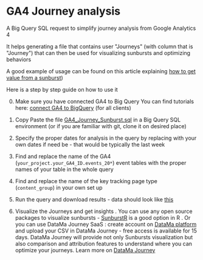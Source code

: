 # GA4 Journey analysis
A Big Query SQL request to simplify journey analysis from Google Analytics 4

It helps generating a file that contains user "Journeys" (with column that is "Journey") that can then be used for visualizing sunbursts and optimizing behaviors

A good example of usage can be found on this article explaining [how to get value from a sunburst](https://www.datama.io/getting-value-out-of-a-sunburst/))

Here is a step by step guide on how to use it

0. Make sure you have connected  GA4 to Big Query
   You can find tutorials here: [connect GA4 to BigQuery](https://support.google.com/analytics/answer/9823238?hl=en#zippy=%2Cin-this-article) (for all clients)
   
1. Copy Paste the file [GA4_Journey_Sunburst.sql](https://github.com/DataMa-Solutions/GA4-Journey/blob/main/GA4_Journey_Sunburst.sql) in a Big Query SQL environment (or if you are familiar with git, clone it on desired place)
2. Specify the proper dates for analysis in the query by replacing with your own dates if need be - that would be typically the last week
3. Find and replace the name of the GA4 (```your_project.your_GA4_ID.events_20*```) event tables with the proper names of your table in the whole query
4. Find and replace the name of the key tracking page type (```content_group```) in your own set up
5. Run the query and download results - data should look like [this](https://docs.google.com/spreadsheets/d/1Z2JovUx_q7uLR2iy_fukiJWpIrA1o5wfvfnaHQUgBE4/edit#gid=0)
6. Visualize the Journeys and get insights 
   . You can use any open source packages to visualize sunbursts - [SunburstR](https://cran.r-project.org/web/packages/sunburstR/index.html) is a good option in R
   . Or you can use DataMa Journey SaaS : create account on [DataMa platform](app.datama.io) and upload your CSV in DataMa Journey - free access is available for 15 days. 
   DataMa Journey will provide not only Sunbursts visualization but also comparison and attribution features to understand where you can optimize your journeys. 
   Learn more on [DataMa Journey](https://datama-solutions.github.io/docs/core_app/journey.html) 